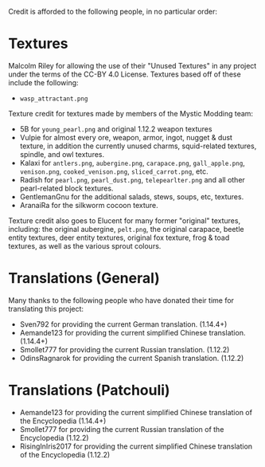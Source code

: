 Credit is afforded to the following people, in no particular order:

# Textures

Malcolm Riley for allowing the use of their "Unused Textures" in any project under the terms of the CC-BY 4.0 License. Textures based off of these include the following:

- `wasp_attractant.png`

Texture credit for textures made by members of the Mystic Modding team:

- 5B for `young_pearl.png` and original 1.12.2 weapon textures
- Vulpie for almost every ore, weapon, armor, ingot, nugget & dust texture, in addition the currently unused charms, squid-related textures, spindle, and owl textures.
- Kalaxi for `antlers.png`, `aubergine.png`, `carapace.png`, `gall_apple.png`, `venison.png`, `cooked_venison.png`, `sliced_carrot.png`, etc.
- Radish for `pearl.png`, `pearl_dust.png`, `telepearlter.png` and all other pearl-related block textures.
- GentlemanGnu for the additional salads, stews, soups, etc, textures.
- AranaiRa for the silkworm cocoon texture.

Texture credit also goes to Elucent for many former "original" textures, including: the original aubergine, `pelt.png`, the original carapace, beetle entity textures, deer entity textures, original fox texture, frog & toad textures, as well as the various sprout colours.

# Translations (General)

Many thanks to the following people who have donated their time for translating this project:

- Sven792 for providing the current German translation. (1.14.4+)
- Aemande123 for providing the current simplified Chinese translation. (1.14.4+)
- Smollet777 for providing the current Russian translation. (1.12.2)
- OdinsRagnarok for providing the current Spanish translation. (1.12.2)

# Translations (Patchouli)

- Aemande123 for providing the current simplified Chinese translation of the Encyclopedia (1.14.4+)
- Smollet777 for providing the current Russian translation of the Encyclopedia (1.12.2)
- RisingInIris2017 for providing the current simplified Chinese translation of the Encyclopedia (1.12.2)
